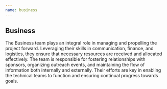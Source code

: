 ```yaml
---
name: business
---
```


Business
--------

The Business team plays an integral role in managing and propelling the project forward. Leveraging their skills in communication, finance, and logistics, they ensure that necessary resources are received and allocated effectively. The team is responsible for fostering relationships with sponsors, organizing outreach events, and maintaining the flow of information both internally and externally. Their efforts are key in enabling the technical teams to function and ensuring continual progress towards goals.